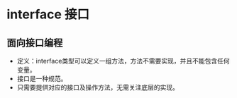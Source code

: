 # interface 接口

## 面向接口编程
- 定义：interface类型可以定义一组方法，方法不需要实现，并且不能包含任何变量。
- 接口是一种规范。
- 只需要提供对应的接口及操作方法，无需关注底层的实现。 


```go

```